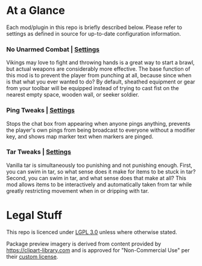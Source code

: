 # At a Glance

Each mod/plugin in this repo is briefly described below. Please refer to settings as defined in source for up-to-date configuration information.

### No Unarmed Combat | [Settings](NoUnarmedCombat/NoUnarmedCombat.cs)

Vikings may love to fight and throwing hands is a great way to start a brawl, but actual weapons are considerably more effective. The base function of this mod is to prevent the player from punching at all, because since when is that what you ever wanted to do? By default, sheathed equipment or gear from your toolbar will be equipped instead of trying to cast fist on the nearest empty space, wooden wall, or seeker soldier.

### Ping Tweaks | [Settings](PingTweaks/PingTweaks.cs)

Stops the chat box from appearing when anyone pings anything, prevents the player's own pings from being broadcast to everyone without a modifier key, and shows map marker text when markers are pinged.

### Tar Tweaks | [Settings](TarTweaks/TarTweaks.cs)

Vanilla tar is simultaneously too punishing and not punishing enough. First, you can swim in tar, so what sense does it make for items to be stuck in tar? Second, you can swim in tar, and what sense does that make at all? This mod allows items to be interactively and automatically taken from tar while greatly restricting movement when in or dripping with tar.

# Legal Stuff

This repo is licenced under [LGPL 3.0](LICENCE.md) unless where otherwise stated.

Package preview imagery is derived from content provided by https://clipart-library.com and is approved for "Non-Commercial Use" per their [custom license](http://clipart-library.com/terms.html).
